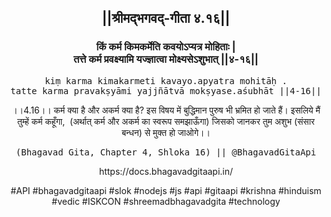 <center><h2>||श्रीमद्‍भगवद्‍-गीता ४.१६||</h2>
<h3>किं कर्म किमकर्मेति कवयोऽप्यत्र मोहिताः |<br/>तत्ते कर्म प्रवक्ष्यामि यज्ज्ञात्वा मोक्ष्यसेऽशुभात् ||४-१६||</h3>
<pre>kiṃ karma kimakarmeti kavayo.apyatra mohitāḥ .<br/>tatte karma pravakṣyāmi yajjñātvā mokṣyase.aśubhāt ||4-16||</pre>
<p>।।4.16।। कर्म क्या है और अकर्म क्या है? इस विषय में बुद्धिमान पुरुष भी भ्रमित हो जाते हैं। इसलिये मैं तुम्हें कर्म कहूँगा,  (अर्थात् कर्म और अकर्म का स्वरूप समझाऊँगा) जिसको जानकर तुम अशुभ (संसार बन्धन) से मुक्त हो जाओगे।।</p>
<pre>(Bhagavad Gita, Chapter 4, Shloka 16) || @BhagavadGitaApi</pre><p>https://docs.bhagavadgitaapi.in/</p><p>#API #bhagavadgitaapi #slok #nodejs #js #api #gitaapi #krishna #hinduism #vedic #ISKCON #shreemadbhagavadgita #technology</p></center>